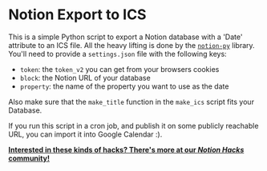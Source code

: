 # Notion Export to ICS

This is a simple Python script to export a Notion database with a 'Date' attribute to an ICS file. All the heavy lifting is done by the 
[`notion-py`](https://github.com/jamalex/notion-py) library. You'll need to provide a `settings.json` file with the following keys:

  - `token`: the `token_v2` you can get from your browsers cookies
  - `block`: the Notion URL of your database
  - `property`: the name of the property you want to use as the date

Also make sure that the `make_title` function in the `make_ics` script fits your Database.

If you run this script in a cron job, and publish it on some publicly reachable URL, you can import it into Google Calendar :).

[**Interested in these kinds of hacks? There's more at our *Notion Hacks* community!**](https://www.notion.so/notionhacks/Notion-Hacks-27b92f71afcd4ae2ac9a4d14fef0ce47)
